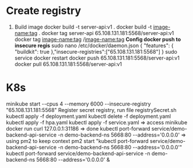 # Create registry
1. Build image
docker build -t server-api:v1 .
docker build -t <image-name:tag> .
docker tag server-api 65.108.131.181:5568/server-api:v1
docker tag <image-name:tag> <registry>/<image-name:tag>
**Config docker push to insecure regis**
sudo nano /etc/docker/daemon.json
{ "features": { "buildkit": true },"insecure-registries":["65.108.131.181:5568"] }
sudo service docker restart
docker push 65.108.131.181:5568/server-api:v1
docker pull 65.108.131.181:5568/server-api:v1

# K8s
minikube start --cpus 4 --memory 6000 --insecure-registry "65.108.131.181:5568"
Register secret registry, run file registrySecret.sh
kubectl apply -f deployment.yaml
kubectl delete -f deployment.yaml
kubectl apply -f hpa.yaml
kubectl apply -f service.yaml
=> access minikube docker run curl 127.0.0.1:31186 => done
kubectl port-forward service/demo-backend-api-service -n demo-backend-ns 5668:80 --address='0.0.0.0'
=> using pm2 to keep context
pm2 start "kubectl port-forward service/demo-backend-api-service -n demo-backend-ns 5668:80 --address='0.0.0.0'"
kubectl port-forward service/demo-backend-api-service -n demo-backend-ns 5668:80 --address='0.0.0.0' & 

# 